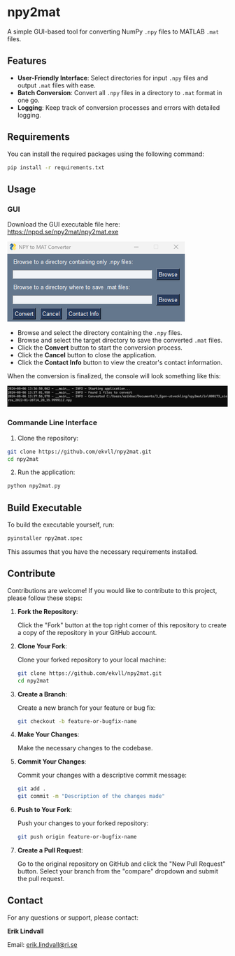 # npy2mat

A simple GUI-based tool for converting NumPy `.npy` files to MATLAB `.mat` files.

## Features

- **User-Friendly Interface**: Select directories for input `.npy` files and output `.mat` files with ease.
- **Batch Conversion**: Convert all `.npy` files in a directory to `.mat` format in one go.
- **Logging**: Keep track of conversion processes and errors with detailed logging.

## Requirements

You can install the required packages using the following command:

```bash
pip install -r requirements.txt
```

## Usage

### GUI

Download the GUI executable file here: https://nppd.se/npy2mat/npy2mat.exe

![alt text](img/gui.png)

* Browse and select the directory containing the `.npy` files.
* Browse and select the target directory to save the converted `.mat` files.
* Click the **Convert** button to start the conversion process.
* Click the **Cancel** button to close the application.
* Click the **Contact Info** button to view the creator's contact information.

When the conversion is finalized, the console will look something like this:

![alt text](img/console.png)

### Commande Line Interface

1. Clone the repository:
```bash
git clone https://github.com/ekvll/npy2mat.git
cd npy2mat
```

2. Run the application:
```bash
python npy2mat.py
```

## Build Executable

To build the executable yourself, run:
```bash
pyinstaller npy2mat.spec
```
This assumes that you have the necessary requirements installed.

## Contribute

Contributions are welcome! If you would like to contribute to this project, please follow these steps:

1. **Fork the Repository**:
   
   Click the "Fork" button at the top right corner of this repository to create a copy of the repository in your GitHub account.

2. **Clone Your Fork**:
   
   Clone your forked repository to your local machine:
   ```bash
   git clone https://github.com/ekvll/npy2mat.git
   cd npy2mat
   ```

3. **Create a Branch**:
   
   Create a new branch for your feature or bug fix:
   ```bash
   git checkout -b feature-or-bugfix-name
   ```

4. **Make Your Changes**:
   
   Make the necessary changes to the codebase.

5. **Commit Your Changes**:
   
   Commit your changes with a descriptive commit message:
   ```bash
   git add .
   git commit -m "Description of the changes made"
   ```

6. **Push to Your Fork**:
   
   Push your changes to your forked repository:
   ```bash
   git push origin feature-or-bugfix-name
   ```

7. **Create a Pull Request**:
   
   Go to the original repository on GitHub and click the "New Pull Request" button. Select your branch from the "compare" dropdown and submit the pull request.

## Contact

For any questions or support, please contact:

**Erik Lindvall**

Email: erik.lindvall@ri.se 